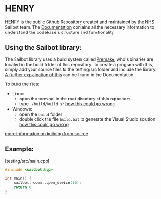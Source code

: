 # HENRY

HENRY is the public Github Repository created and maintained by the NHS Sailbot team. The [Documentation](https://github.com/NHS-Sailbot/HENRY/wiki/Home) contains all the necessary information to understand the codebase's structure and functionality.

## Using the Sailbot library:

The Sailbot library uses a build system called [Premake](https://premake.github.io/), who's binaries are located in the build folder of this repository. To create a program with this, simply add your source files to the testing/src folder and include the library. [A further explaination of this]() can be found in the Documentation.

To build the files:
- Linux: 
    - open the terminal in the root directory of this repository
    - type `./build/build.sh` [how this could go wrong]()
- Windows: 
    - open the `build` folder
    - double click the file `build.bat` to generate the Visual Studio solution [how this could go wrong]()

[more information on building from source](https://github.com/NHS-Sailbot/HENRY/tree/master/docs/BuildingFromSource.md)

## Example:

[testing/src/main.cpp]
```cpp
#include <sailbot.hpp>

int main() {
    sailbot::comm::open_device(16);
    return 0;
}
```
